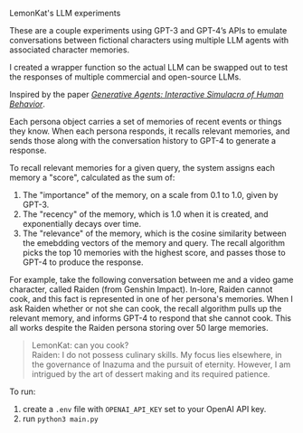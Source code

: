 LemonKat's LLM experiments

These are a couple experiments using GPT-3 and GPT-4’s APIs to emulate conversations between fictional characters using multiple LLM agents with associated character memories. 

I created a wrapper function so the actual LLM can be swapped out to test the responses of multiple commercial and open-source LLMs.

Inspired by the paper [_Generative Agents: Interactive Simulacra of Human Behavior_](https://arxiv.org/abs/2304.03442).

Each persona object carries a set of memories of recent events or things they know. When each persona responds, it recalls relevant memories, and sends those along with the conversation history to GPT-4 to generate a response.

To recall relevant memories for a given query, the system assigns each memory a "score", calculated as the sum of:
1. The "importance" of the memory, on a scale from 0.1 to 1.0, given by GPT-3.
2. The "recency" of the memory, which is 1.0 when it is created, and exponentially decays over time.
3. The "relevance" of the memory, which is the cosine similarity between the emebdding vectors of the memory and query.
The recall algorithm picks the top 10 memories with the highest score, and passes those to GPT-4 to produce the response.

For example, take the following conversation between me and a video game character, called Raiden (from Genshin Impact). In-lore, Raiden cannot cook, and this fact is represented in one of her persona's memories. When I ask Raiden whether or not she can cook, the recall algorithm pulls up the relevant memory, and informs GPT-4 to respond that she cannot cook. This all works despite the Raiden persona storing over 50 large memories.


> LemonKat: can you cook?  
> Raiden: I do not possess culinary skills. My focus lies elsewhere, in the governance of Inazuma and the pursuit of eternity. However, I am intrigued by the art of dessert making and its required patience.

To run:
1. create a `.env` file with `OPENAI_API_KEY` set to your OpenAI API key.
2. run `python3 main.py`